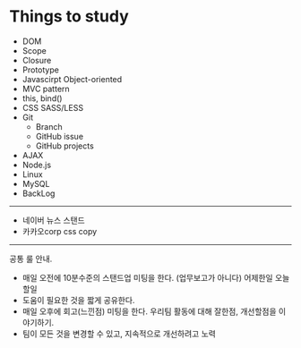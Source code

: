 Things to study
=====

- DOM
- Scope
- Closure
- Prototype
- Javascirpt Object-oriented
- MVC pattern
- this, bind()
- CSS SASS/LESS
- Git
  - Branch
  - GitHub issue
  - GitHub projects
- AJAX
- Node.js
- Linux
- MySQL
- BackLog

----------

- 네이버 뉴스 스탠드
- 카카오corp css copy

----------

공통 룰 안내.

- 매일 오전에 10분수준의 스탠드업 미팅을 한다. (업무보고가 아니다)
    어제한일
    오늘할일
- 도움이 필요한 것을 짧게 공유한다.
- 매일 오후에 회고(느낀점) 미팅을 한다.
    우리팀 활동에 대해 잘한점, 개선할점을 이야기하기.
- 팀이 모든 것을 변경할 수 있고, 지속적으로 개선하려고 노력
